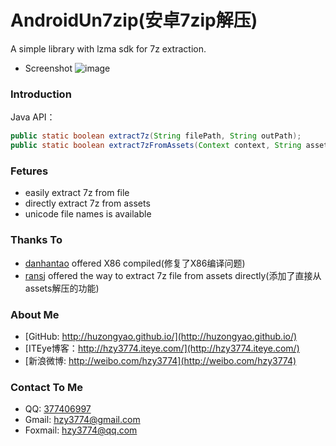 AndroidUn7zip(安卓7zip解压)
==================
A simple library with lzma sdk for 7z extraction.
* Screenshot
![image](https://raw.githubusercontent.com/hzy3774/AndroidUn7zip/master/misc/screen.gif)

### Introduction
Java API：
```java
public static boolean extract7z(String filePath, String outPath);
public static boolean extract7zFromAssets(Context context, String assetPath, String outPath);
```

### Fetures
* easily extract 7z from file
* directly extract 7z from assets
* unicode file names is available

### Thanks To
* [danhantao](https://github.com/danhantao) offered X86 compiled(修复了X86编译问题)
* [ransj](https://github.com/ransj) offered the way to extract 7z file from assets directly(添加了直接从assets解压的功能)

### About Me
* [GitHub: http://huzongyao.github.io/](http://huzongyao.github.io/)
* [ITEye博客：http://hzy3774.iteye.com/](http://hzy3774.iteye.com/)
* [新浪微博: http://weibo.com/hzy3774](http://weibo.com/hzy3774)

### Contact To Me
* QQ: [377406997](http://wpa.qq.com/msgrd?v=3&uin=377406997&site=qq&menu=yes)
* Gmail: [hzy3774@gmail.com](mailto:hzy3774@gmail.com)
* Foxmail: [hzy3774@qq.com](mailto:hzy3774@qq.com)



